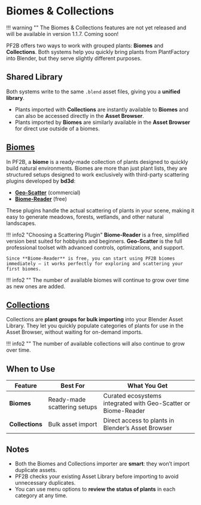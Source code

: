 # Biomes & Collections

!!! warning ""
    The Biomes & Collections features are not yet released and will be available in version 1.1.7. Coming soon!

PF2B offers two ways to work with grouped plants: **Biomes** and **Collections**.
Both systems help you quickly bring plants from PlantFactory into Blender, but they serve slightly different purposes.




## Shared Library

Both systems write to the same `.blend` asset files, giving you a **unified library**.

- Plants imported with **Collections** are instantly available to **Biomes** and can also be accessed directly in the **Asset Browser**.
- Plants imported by **Biomes** are similarly available in the **Asset Browser** for direct use outside of a biomes.




## [Biomes](biomes.md)

In PF2B, a **biome** is a ready-made collection of plants designed to quickly build natural environments. Biomes are more than just plant lists, they are structured setups designed to work exclusively with third-party scattering plugins developed by **bd3d**:

- **[Geo-Scatter](https://www.geoscatter.com/download.html#geo-scatter)** (commercial)
- **[Biome-Reader](https://www.geoscatter.com/download.html#biome-reader)** (free)

These plugins handle the actual scattering of plants in your scene, making it easy to generate meadows, forests, wetlands, and other natural landscapes.

!!! info2 "Choosing a Scattering Plugin"
    **Biome-Reader** is a free, simplified version best suited for hobbyists and beginners. **Geo-Scatter** is the full professional toolset with advanced controls, optimizations, and support.

    Since **Biome-Reader** is free, you can start using PF2B biomes immediately — it works perfectly for exploring and scattering your first biomes.

!!! info2 ""
    The number of available biomes will continue to grow over time as new ones are added.


## [Collections](collections.md)

Collections are **plant groups for bulk importing** into your Blender Asset Library. They let you quickly populate categories of plants for use in the Asset Browser, without waiting for on-demand imports.


!!! info2 ""
    The number of available collections will also continue to grow over time.



## When to Use

| Feature      | Best For | What You Get |
|--------------|----------|---------------|
| **Biomes**   | Ready-made scattering setups | Curated ecosystems integrated with Geo-Scatter or Biome-Reader |
| **Collections** | Bulk asset import | Direct access to plants in Blender’s Asset Browser |




## Notes

-  Both the Biomes and Collections importer are **smart**: they won’t import duplicate assets.
-  PF2B checks your existing Asset Library before importing to avoid unnecessary duplicates.
-  You can use menu options to **review the status of plants** in each category at any time.